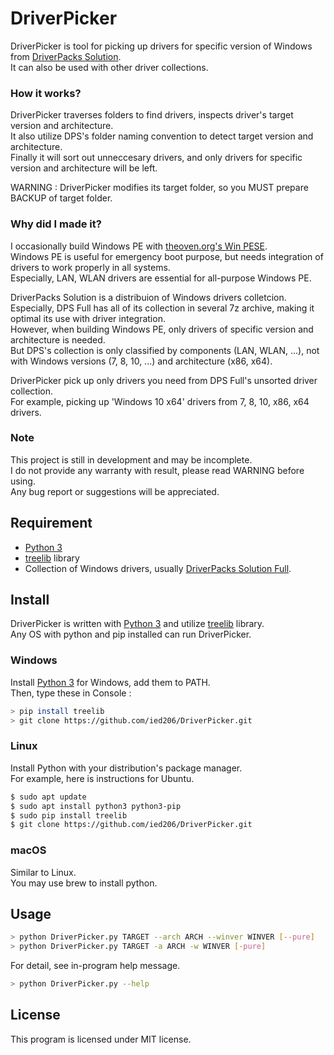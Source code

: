 # DriverPicker
DriverPicker is tool for picking up drivers for specific version of Windows from [DriverPacks Solution](https://drp.su).  
It can also be used with other driver collections.


### How it works?
DriverPicker traverses folders to find drivers, inspects driver's target version and architecture.  
It also utilize DPS's folder naming convention to detect target version and architecture.  
Finally it will sort out unneccesary drivers, and only drivers for specific version and architecture will be left. 

WARNING : DriverPicker modifies its target folder, so you MUST prepare BACKUP of target folder.


### Why did I made it?
I occasionally build Windows PE with [theoven.org's Win PESE](http://theoven.org/index.php?topic=1336.0).  
Windows PE is useful for emergency boot purpose, but needs integration of drivers to work properly in all systems.  
Especially, LAN, WLAN drivers are essential for all-purpose Windows PE.  

DriverPacks Solution is a distribuion of Windows drivers colletcion.  
Especially, DPS Full has all of its collection in several 7z archive, making it optimal its use with driver integration.  
However, when building Windows PE, only drivers of specific version and architecture is needed.  
But DPS's collection is only classified by components (LAN, WLAN, ...), not with Windows versions (7, 8, 10, ...) and architecture (x86, x64).  

DriverPicker pick up only drivers you need from DPS Full's unsorted driver collection.  
For example, picking up 'Windows 10 x64' drivers from 7, 8, 10, x86, x64 drivers.
  

### Note
This project is still in development and may be incomplete.  
I do not provide any warranty with result, please read WARNING before using.  
Any bug report or suggestions will be appreciated.

    
## Requirement
- [Python 3](https://www.python.org/downloads/)
- [treelib](http://xiaming.me/treelib/) library
- Collection of Windows drivers, usually [DriverPacks Solution Full](http://download.drp.su/DriverPack-Offline.torrent).  


## Install
DriverPicker is written with [Python 3](https://www.python.org/downloads/) and utilize [treelib](http://xiaming.me/treelib/) library.  
Any OS with python and pip installed can run DriverPicker.


### Windows
Install [Python 3](https://www.python.org/downloads/windows/) for Windows, add them to PATH.  
Then, type these in Console :
```sh
> pip install treelib
> git clone https://github.com/ied206/DriverPicker.git
```
### Linux
Install Python with your distribution's package manager.  
For example, here is instructions for Ubuntu.
```sh
$ sudo apt update
$ sudo apt install python3 python3-pip 
$ sudo pip install treelib
$ git clone https://github.com/ied206/DriverPicker.git
```
### macOS
Similar to Linux.  
You may use brew to install python.

## Usage
```sh
> python DriverPicker.py TARGET --arch ARCH --winver WINVER [--pure]
> python DriverPicker.py TARGET -a ARCH -w WINVER [-pure]
```
For detail, see in-program help message.
```sh
> python DriverPicker.py --help
```

## License
This program is licensed under MIT license.

